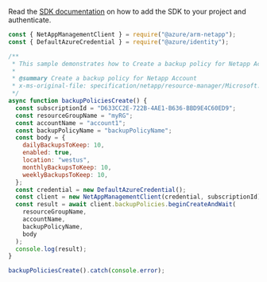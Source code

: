 Read the [SDK documentation](https://github.com/Azure/azure-sdk-for-js/blob/%40azure%2Farm-netapp_15.1.1/sdk/netapp/arm-netapp/README.md) on how to add the SDK to your project and authenticate.

```javascript
const { NetAppManagementClient } = require("@azure/arm-netapp");
const { DefaultAzureCredential } = require("@azure/identity");

/**
 * This sample demonstrates how to Create a backup policy for Netapp Account
 *
 * @summary Create a backup policy for Netapp Account
 * x-ms-original-file: specification/netapp/resource-manager/Microsoft.NetApp/stable/2021-10-01/examples/BackupPolicies_Create.json
 */
async function backupPoliciesCreate() {
  const subscriptionId = "D633CC2E-722B-4AE1-B636-BBD9E4C60ED9";
  const resourceGroupName = "myRG";
  const accountName = "account1";
  const backupPolicyName = "backupPolicyName";
  const body = {
    dailyBackupsToKeep: 10,
    enabled: true,
    location: "westus",
    monthlyBackupsToKeep: 10,
    weeklyBackupsToKeep: 10,
  };
  const credential = new DefaultAzureCredential();
  const client = new NetAppManagementClient(credential, subscriptionId);
  const result = await client.backupPolicies.beginCreateAndWait(
    resourceGroupName,
    accountName,
    backupPolicyName,
    body
  );
  console.log(result);
}

backupPoliciesCreate().catch(console.error);
```
